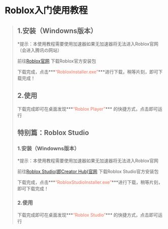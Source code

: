 # Roblox入门使用教程

> ## 1.安装（Windowns版本）
>
> *提示：本使用教程需要使用加速器如果无加速器将无法进入Roblox官网（会进入腾讯の网站）
>
> 前往[Roblox官网](roblox.com) 下载Roblox官方安装包
>
> 下载完成，点击***<font color="#FF725C">“RobloxInstaller.exe”</font>***进行下载，稍等片刻，即可下载完成！
>
> ## 2.使用
>
> 下载完成即可在桌面发现***<font color="#FF725C">“Roblox Player”</font>*** 的快捷方式，点击即可运行
>
> ## 特别篇：Roblox Studio
>
> ### 1.安装（Windowns版本）
>
> *提示：本使用教程需要使用加速器如果无加速器将无法进入Roblox官网
>
> 前往[Roblox Studio(即Creator Hub)官网](https://create.roblox.com/) 下载Roblox Studio官方安装包
>
> 下载完成，点击***<font color="#FF725C">“RobloxStudioInstaller.exe”</font>***进行下载，稍等片刻，即可下载完成！
>
> ### 2.使用
>
> 下载完成即可在桌面发现***<font color="#FF725C">“Roblox Studio”</font>*** 的快捷方式，点击即可运行
>
> 
>
> 
